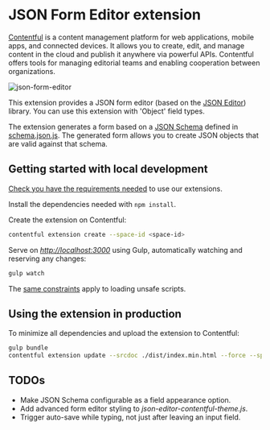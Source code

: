 # JSON Form Editor extension

[Contentful](https://www.contentful.com) is a content management platform for web applications, mobile apps, and connected devices. It allows you to create, edit, and manage content in the cloud and publish it anywhere via powerful APIs. Contentful offers tools for managing editorial teams and enabling cooperation between organizations.

![json-form-editor](http://contentful.github.io/extensions/assets/json-form-editor.png)

This extension provides a JSON form editor (based on the [JSON Editor](https://github.com/jdorn/json-editor)) library. You can use this extension with 'Object' field types.

The extension generates a form based on a [JSON Schema](https://json-schema.org/) defined in [schema.json.js](./src/schema.json.js). The generated form allows you to create JSON objects that are valid against that schema.

## Getting started with local development

[Check you have the requirements needed](../README.md#extensions-samples) to use our extensions.

Install the dependencies needed with `npm install`.

Create the extension on Contentful:

```bash
contentful extension create --space-id <space-id>
```

Serve on _<http://localhost:3000>_ using Gulp, automatically watching and reserving any changes:

```bash
gulp watch
```

The [same constraints](../README.md#debugging-on-your-local-environment) apply to loading unsafe scripts.

## Using the extension in production

To minimize all dependencies and upload the extension to Contentful:

```bash
gulp bundle
contentful extension update --srcdoc ./dist/index.min.html --force --space-id <space-id>
```

## TODOs

- Make JSON Schema configurable as a field appearance option.
- Add advanced form editor styling to _json-editor-contentful-theme.js_.
- Trigger auto-save while typing, not just after leaving an input field.

